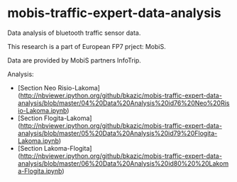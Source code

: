 # mobis-traffic-expert-data-analysis
Data analysis of bluetooth traffic sensor data.

This research is a part of European FP7 prject: MobiS.

Data are provided by MobiS partners InfoTrip.

Analysis:
- [Section Neo Risio-Lakoma] (http://nbviewer.ipython.org/github/bkazic/mobis-traffic-expert-data-analysis/blob/master/04%20Data%20Analysis%20id76%20Neo%20Risio-Lakoma.ipynb)
- [Section Flogita-Lakoma] (http://nbviewer.ipython.org/github/bkazic/mobis-traffic-expert-data-analysis/blob/master/05%20Data%20Analysis%20id79%20Flogita-Lakoma.ipynb)
- [Section Lakoma-Flogita] (http://nbviewer.ipython.org/github/bkazic/mobis-traffic-expert-data-analysis/blob/master/06%20Data%20Analysis%20id80%20%20Lakoma-Flogita.ipynb)

